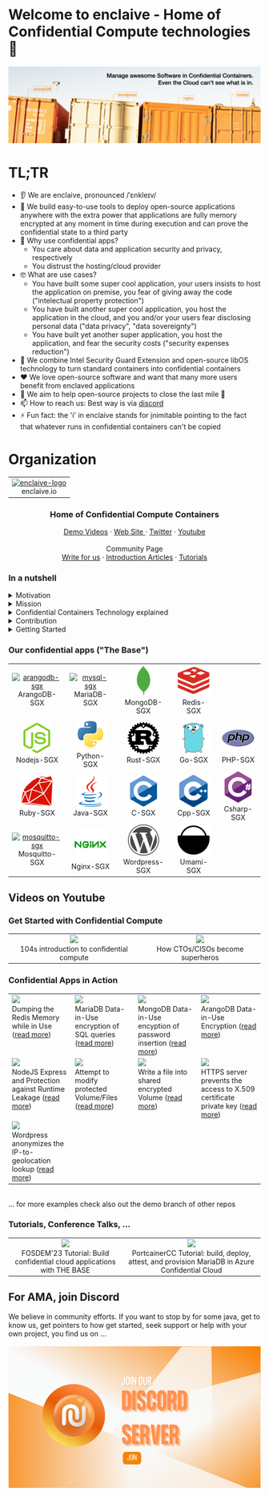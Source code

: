 # Welcome to enclaive - Home of Confidential Compute technologies 👋 

![enclaive.io](/images/container.jpeg)

# TL;TR
* 👂 We are enclaive, pronounced /ˈɛnkleɪv/ 
* 🔭 We build easy-to-use tools to deploy open-source applications anywhere with the extra power that applications are fully memory encrypted at any moment in time during execution and can prove the confidential state to a third party
* :100: Why use confidential apps?
  * You care about data and application security and privacy, respectively
  * You distrust the hosting/cloud provider
* 🤓 What are use cases?  
  * You have built some super cool application, your users insists to host the application on premise, you fear of giving away the code ("intelectual property protection")
  * You have built another super cool application, you host the application in the cloud, and you and/or your users fear disclosing personal data ("data privacy", "data sovereignty")
  * You have built yet another super application, you host the application, and fear the security costs ("security expenses reduction")
* 🕺 We combine Intel Security Guard Extension and open-source libOS technology to turn standard containers into confidential containers
* ❤️ We love open-source software and want that many more users benefit from enclaved applications
* 🤝 We aim to help open-source projects to close the last mile :100:
* 📫 How to reach us: Best way is via <a href="https://discord.com/invite/AqWbg7Aw?utm_source=Discord%20Widget&utm_medium=Connect">discord</a>
* ⚡ Fun fact: the 'i' in enclaive stands for <u>i</u>nimitable pointing to the fact that whatever runs in confidential containers can't be copied

     
# Organization

<div align=center>
 <table>
    <tr> 
      <td align="center">
        <a href="https:/enclaive.io">
        <img alt="enclaive-logo" height=64px src="https://avatars.githubusercontent.com/u/79869513">
        </a>
        <br>enclaive.io</td>     
      </td> 
    </tr>
    </table>
</div>

<h3 align="center">Home of Confidential Compute Containers</h3>

  <p align="center">
    <a href="https://github.com/enclaive/.github/edit/main/profile/README.md#confidential-containers-in-action">Demo Videos</a>
    ·
    <a href="https:/enclaive.io">Web Site </a>
    ·
    <a href="https://twitter.com/enclaive_io">Twitter</a>
    ·
    <a href="https://www.youtube.com/channel/UChuBVOzH6WY7d31UcqMgMLg">Youtube</a>
    <br>  
    <br>
 Community Page
 <br>
     <a href=https://enclaive.io/community/write-for-enclaive/)">Write for us</a>
    ·
    <a href="https://enclaive.io/community/introduction-articles/">Introduction Articles</a>
    ·
    <a href="https://enclaive.io/community/tutorials">Tutorials</a>
    
                                            
### In a nutshell
<details>
<summary>Motivation </summary>
<br>
Let's be frank. Open-source software is awesome! So many projects have been created in the last decades that shaped the entire software industry. Even enterprises have realized the value and importance of open-source software. Instead of reinventing the wheel and writing proprietary software from scratch, enterprises deploy open-source software to build business applications. The enterprise-wide acceptance of open-source software has helped many community projects to establish a sustainable business model around, paving the ground to make a living out of a passionate idea. 
<br></br>
Open-source projects employ a variety of business models to solve the challenge of how to make money providing software that is by definition licensed free of charge. Each of these business strategies rests on the premise that users of open-source technologies are willing to purchase additional software features under proprietary licenses, or purchase other services or elements of value that complement the open-source software that is core to the business. This additional value can be, but not limited to, enterprise-grade features and up-time guarantees (often via a service-level agreement) to satisfy business or compliance requirements, performance and efficiency gains by features not yet available in the open source version, legal protection (e.g., indemnification from copyright or patent infringement), or professional support/training/consulting that are typical of proprietary software applications. 
<br></br>
In recent years we see a growing interest for <b>managed services</b>. Enterprises use the software without the burden of being in charge of the hosting infrastracture and its availability, as well as the updatability and security of the software. Although enterprises have numerous benefits from managed offerings, they are hesistant! The key reason is lack of control. Granting a third party the permission to manage software applications, raises a lot of trust, security, privacy and compliance issues what does not go along with enterprise policies. In some cases, in which IT resources are scarce, managed services are desperately desired, however they are ruled out strictly due to the named reasons. Software companies are thus left with the provisioning of first, second and third level support and are taken the ability to scale.
<br><br>
</details>
<details>
<summary>Mission </summary>
<br>
Our mission is to make open-source software deployable everywhere by everyone. By everyone we mean any individual, any business or any industry. By everywhere we mean any execution platform, be it private or be it public. 
We envision the further democratization of open-source software. The notion of free choice behind open-source software extends to free deployment. No one should be stopped from using open-source software anywhere. 
<br><br>
</details>
<details><summary>Confidential Containers Technology explained</summary>
    <br>
    <details><summary>TL;TR</summary>
    <br>
        Confidenital Containers execute programs with the addition that 
         <br>
         <ul>
          <li>at any moment in time throughout the execution the process runs in encrypted memory  </li>    
          <li>the authenticity of the confidential execution is verifiable </li>
        </ul>
        They are compatible with Docker, Docker Swarm and Kubernetes.
        <br><br>
    </details>
    <details><summary>A Primer: How does it work?</summary>
        <br>        
        <p>Hardware-graded Security</p>
        Confidential Containers leverage Intel's Security Guard Extension (SGX) technology, enriching the processor architecture with special registers for key storage and cryptoraphic algorithms as well as a memory management unit with the ability to allocate physical memory for encrypted processes, called enclaves. It is important to note solely the CPU has the capability to decrypt processes running in encrypted memory;  key material is generated at random during boot and inaccessible through software.
        <br><br>
        <p>Threat Model</p>
        Exactly the hardware-graded isolation fortifies program executions in untrusted environments. By design Confidential Containers protect enclaved processes against malicious/corrupted   
        <br>
        <ul>
        <li>nested applications </li>
        <li>hypervisor </li>
        <li>kernel </li>
        <li>bootloader </li>
        </ul>   
        caused by attacks leading to container esacalation including buffer overflow, return oriented programing, spectre, meltdown, rowhammer and various forms of rootkits. 
        <br><br>
        <p>Local and Remote Attestation</p>
        In untrusted execution environments memory encryption is insufficient. Malicious environments may replace the container before execution. To this end, confindential containers have a unique cryptographic identity. During the container build process the author signs the application. With the corresponding key material one can verify the authenticity of the confidential container. Local attestation is a supported cryptographic protocol to locally verify the container authenticity. Here, the CPU takes the role of a trusted auditor. It measures the fingerprint of the enclaved application. Remote attestation goes one step further and allows a client to verify the authenticity. The protocol resembles the concept of local attestation and generate a cryptographic report (kinda an X.509 certificate). The aim is proving to a remote party that the platform has executed the right container. Thus, the ideal use case for remote attestation is the assurance of proper container execution in public clouds.   
        <br><br>
        <p>Key Management and Key Provisioning</p>
        Confidential containers load like off-the-shelf containers a program into the memory before execution. While remote attestation safeguards the authenticity and integrity, the approach does not prevent the untrusted environment from scrutinizing the container including the file system. For example, a Web server container is typically packaged with the server's SSL/TLS certificate and secret key. In the light of untrusted environments this approach is vulnerable and requires additional measures. A rule of thumb is to avoid to include any secrets to the confidential container. As argued before, the untrusted environment may reverse engineer the secret from the container image. The solution chosen for confidential containers is to load the application into the encrypted memory without secrets. Before running the program a pre-main process loads from a key management server the secrets through a secure channel protocol, stores them in the enclave, and continues with the main execution. A bit more concrete, the key management server first remotely attests it talks to the right container and that the container is within encrypted memory before establishing a TLS connection into the enclave to transport the secrets. The protocol is referred to as secret key provisioning and aims to mutually authenticate key provider and container before sending the secret.  
        <br><br>
    </details>  
    <details><summary>Platform Prerequisites</summary>
        <br>    
        Confidential Containers require
        <br>
        <ul>
        <li>SGX2 enabled CPUs (Intel skylake and newer)</li>
        <li>installed drivers (streamlined in Linux kernel 5.11+)</li>
        <li>docker, docker-compose, kubernetes or compatible container platform
        </ul>   
    </details>  
     <br>
</details>
<details><summary>Contribution</summary>
    <br>   
    enclaive solicites any contribution that brings confidential containers to application. 
    Get in touch with us via email (contact@enclaive.io), twitter (enclaive_io) or discord.
    <br><br>
</details> 
<details><summary>Getting Started</summary>
    <br>    
   We suggest you look into the wiki (tbd) to familiarize with the underlying technology and get the first containers packaged by enclaive running.
   <br><br>
</details> 

### Our confidential apps ("The Base")

<table>
<tr>
    <td align="center">
    <a href="https://github.com/enclaive/enclaive-docker-arangodb-sgx">
        <img alt="arangodb-sgx" height=64px src="https://avatars.githubusercontent.com/u/5547849">
        </a> 
        <br>ArangoDB-SGX</td>  
    <td align="center">
         <a href="https://github.com/enclaive/enclaive-docker-mariadb-sgx">
             <img alt="mysql-sgx" height=64px src="https://www.vectorlogo.zone/logos/mariadb/mariadb-icon.svg">
        </a>
      <br>MariaDB-SGX</td>    
    <td align="center">
         <a href="https://github.com/enclaive/enclaive-docker-mongodb-sgx">
             <img alt="mongodb-sgx" height=64px src="https://raw.githubusercontent.com/devicons/devicon/master/icons/mongodb/mongodb-plain.svg">
        </a>
      <br>MongoDB-SGX</td>    
    <td align="center">
         <a href="https://github.com/enclaive/enclaive-docker-redis-sgx">
             <img alt="redis-sgx" height=64px src="https://raw.githubusercontent.com/devicons/devicon/master/icons/redis/redis-plain.svg">
        </a>
      <br>Redis-SGX</td> 
      <!--
    <td align="center">
         <a href="https://github.com/enclaive/enclaive-docker-sqlite-sgx">
        <img alt="sqlite-sgx" height=64px src="https://raw.githubusercontent.com/devicons/devicon/master/icons/sqlite/sqlite-original.svg">
        </a>
      <br>SQlite-SGX</td> 
      -->
</tr>
<tr>
 <td align="center">
     <a href="https://github.com/enclaive/enclaive-docker-nodejs-sgx">
      <img alt="nodejs-sgx" height=64px src="https://raw.githubusercontent.com/devicons/devicon/master/icons/nodejs/nodejs-plain.svg">
     </a>
      <br>Nodejs-SGX</td>   
     <td align="center">
      <a href="https://github.com/enclaive/enclaive-docker-python-sgx">
       <img alt="python-sgx" height=64px src="https://raw.githubusercontent.com/devicons/devicon/master/icons/python/python-original.svg">
      </a>
      <br>Python-SGX</td>     
    <td align="center">
     <a href="https://github.com/enclaive/enclaive-docker-rust-sgx">
     <img alt="rust-sgx" height=64px src="https://raw.githubusercontent.com/devicons/devicon/master/icons/rust/rust-plain.svg">
     </a>
      <br>Rust-SGX</td>   
    <td align="center">
     <a href="https://github.com/enclaive/enclaive-docker-go-sgx">
     <img alt="go-sgx" height=64px src="https://raw.githubusercontent.com/devicons/devicon/master/icons/go/go-original.svg">
     </a>
      <br>Go-SGX</td> 
      <td align="center">
     <a href="https://github.com/enclaive/enclaive-docker-php-sgx">
     <img alt="php-sgx" height=64px src="https://raw.githubusercontent.com/devicons/devicon/master/icons/php/php-original.svg">
     </a>
      <br>PHP-SGX</td> 
    </tr>
    <tr>
     <td align="center">
     <a href="https://github.com/enclaive/enclaive-docker-ruby-sgx">
     <img alt="ruby-sgx" height=64px src="https://raw.githubusercontent.com/devicons/devicon/master/icons/ruby/ruby-plain.svg">
     </a>
      <br>Ruby-SGX</td>
    <td align="center">
     <a href="https://github.com/enclaive/enclaive-docker-java-sgx">
     <img alt="java-sgx" height=64px src="https://raw.githubusercontent.com/devicons/devicon/master/icons/java/java-original.svg">
     </a>
      <br>Java-SGX</td> 
    <td align="center">
     <a href="https://github.com/enclaive/enclaive-docker-c-sgx">
     <img alt="c-sgx" height=64px src="https://raw.githubusercontent.com/devicons/devicon/master/icons/c/c-original.svg">
     </a>
     <br>C-SGX</td> 
     <td align="center">
     <a href="https://github.com/enclaive/enclaive-docker-cpp-sgx">
     <img alt="cplusplus-sgx" height=64px src="https://raw.githubusercontent.com/devicons/devicon/master/icons/cplusplus/cplusplus-original.svg">
     </a>
      <br>Cpp-SGX</td> 
     <td align="center">
     <a href="https://github.com/enclaive/enclaive-docker-cs-sgx">
     <img alt="csharp-sgx" height=64px src="https://raw.githubusercontent.com/devicons/devicon/master/icons/csharp/csharp-original.svg">
     </a>
      <br>Csharp-SGX</td> 
</tr>
<tr>      
    <td align="center">
     <a href="https://github.com/enclaive/enclaive-docker-mosquitto-sgx">
     <img alt="mosquitto-sgx" height=64px src="https://raw.githubusercontent.com/eclipse/mosquitto/master/logo/mosquitto-logo-min.svg">
     </a>
      <br>Mosquitto-SGX</td> 
          <td align="center">
     <a href="https://github.com/enclaive/enclaive-docker-nginx-sgx">
      <img alt="nginx-sgx" height=64px src="https://raw.githubusercontent.com/devicons/devicon/master/icons/nginx/nginx-original.svg">
     </a>
      <br>Nginx-SGX</td>    
    <td align="center">
     <a href="https://github.com/enclaive/enclaive-docker-wordpress-sgx">
     <img alt="wordpress-sgx" height=64px src="https://raw.githubusercontent.com/devicons/devicon/master/icons/wordpress/wordpress-plain.svg">
     </a>
      <br>Wordpress-SGX</td>
    <td align="center">
     <a href="https://github.com/enclaive/enclaive-docker-umami-sgx">
     <img alt="umami-sgx" height=64px src="https://raw.githubusercontent.com/umami-software/umami/master/public/safari-pinned-tab.svg">
     </a>
     <br>Umami-SGX</td>
</tr>
</table>

## Videos on Youtube

### Get Started with Confidential Compute
<table>
<tr>
    <td align="center" width:"25%">
        <a href="https://www.youtube.com/watch?v=LZ10X1AlnJs"><img src="https://img.youtube.com/vi/LZ10X1AlnJs/0.jpg"></img></a>
        <br>104s introduction to confidential compute</td> 
     </td>
         <td align="center" width:"25%">
        <a href="https://youtu.be/0iID6N4oySA"><img src="https://img.youtube.com/vi/0iID6N4oySA/0.jpg"></img></a>
        <br>How CTOs/CISOs become superheros </td> 

 </tr>
 </table>

### Confidential Apps in Action
<table style="width:100%">
<tr> 
     <td width="25%" halign="center" valign="top">
      <a href="https://youtu.be/SoKIo0kIg_4"><img    src="https://img.youtube.com/vi/SoKIo0kIg_4/0.jpg"></img></a>
        <br>Dumping the Redis Memory while in Use (<a href="https://github.com/enclaive/enclaive-docker-redis-sgx/tree/demo">read more</a>)</td>
     <td width="25%" halign="center" valign="top">
         <a href="https://youtu.be/PI2PosrdrCk"><img  src="https://img.youtube.com/vi/PI2PosrdrCk/0.jpg"</img></a>
         <br>MariaDB Data-in-Use encryption of SQL queries (<a href="https://github.com/enclaive/enclaive-docker-mariadb-sgx/tree/demo">read more</a>)
    </td>
     <td width="25%" halign="center" valign="top">
        <a href="https://www.youtube.com/watch?v=3FCULfBqFN0"><img  src="https://img.youtube.com/vi/3FCULfBqFN0/0.jpg"</img></a>
        <br>MongoDB Data-in-Use encyption of password insertion (<a href="https://github.com/enclaive/enclaive-docker-mongodb-sgx/tree/demo">read more</a>)
         <td width="25%" halign="center" valign="top">
      <a href="https://youtu.be/v0CmPF9YzQ4"><img    src="https://img.youtube.com/vi/v0CmPF9YzQ4/0.jpg"></img></a>
        <br>ArangoDB Data-in-Use Encryption (<a href="https://github.com/enclaive/enclaive-docker-arangodb-sgx/tree/demo">read more</a>)</td>
        <tr>
        <td width="25%" halign="center" valign="top">
        <a href="https://youtu.be/Q9EGCAQUC4U"><img  src="https://img.youtube.com/vi/Q9EGCAQUC4U/0.jpg"></img></a>
        <br>NodeJS Express and Protection against Runtime Leakage (<a href="https://github.com/enclaive/enclaive-docker-nodejs-sgx/tree/demo">read more</a>)</td>
               <td width="25%" halign="center" valign="top">
      <a href="https://youtu.be/RnZjhZinOE8"><img    src="https://img.youtube.com/vi/RnZjhZinOE8/0.jpg"></img></a>
        <br>Attempt to modify protected Volume/Files (<a href="https://github.com/enclaive/enclaive-docker-cs-sgx/tree/demo">read more</a>)</td>
       <td width="25%" halign="center" valign="top">
      <a href="https://youtu.be/quzkMBYK-N8"><img    src="https://img.youtube.com/vi/quzkMBYK-N8/0.jpg"></img></a>
        <br>Write a file into shared encrypted Volume (<a href="https://github.com/enclaive/enclaive-docker-ruby-sgx/tree/demo">read more</a>)</td>
                                                                                                                               <td width="25%" halign="center" valign="top">
      <a href="https://www.youtube.com/watch?v=GCe4HKyq1X0"><img    src="https://img.youtube.com/vi/GCe4HKyq1X0/0.jpg"></img></a>
        <br>HTTPS server prevents the access to X.509 certificate private key (<a href="https://github.com/enclaive/enclaive-docker-go-sgx/tree/demo">read more</a>)
     </td>
                                                                                                                                                     </tr><tr>
                                                                                                                                                             <td width="25%" halign="center" valign="top">
        <a href="https://youtu.be/Znic-Ci2q4s"><img  src="https://img.youtube.com/vi/Znic-Ci2q4s/0.jpg"></img></a>
        <br>Wordpress anonymizes the IP-to-geolocation lookup (<a href="https://github.com/enclaive/enclaive-docker-wordpress-sgx/tree/demo">read more</a>)</td></tr>                                                                                                                                   
                                                                                                                                            </table> <br> ... for more examples check also out the demo branch of other repos 
 
 
### Tutorials, Conference Talks, ...
<table>
<tr>
     </td>
       <td align="center" width:"25%">
        <a href="https://youtu.be/ByqHPSYtHqg"><img src="https://img.youtube.com/vi/ByqHPSYtHqg/0.jpg"></img></a>
        <br>FOSDEM'23 Tutorial: Build confidential cloud applications with THE BASE</td> 
     </td>
        <td align="center" width:"25%">
        <a href="https://youtu.be/ErVvnlypo68"><img src="https://img.youtube.com/vi/ErVvnlypo68/0.jpg"></img></a>
        <br>PortcainerCC Tutorial: build, deploy, attest, and provision MariaDB in Azure Confidential Cloud</td> 
     </td>
</tr>

</table>
   
## For AMA, join Discord 

We believe in community efforts. If you want to stop by for some java, get to know us, get pointers to how get started, seek support or help with your own project, you find us on ...
<br>
<br>
<a href="https://discord.gg/Su5Mzgu4TG">
<img src="https://github.com/enclaive/.github/blob/main/images/discord.png" alt="Discord Banner 4"/>
</a>      
